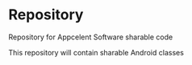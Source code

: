 Repository
==========

Repository for Appcelent Software sharable code

This repository will contain sharable Android classes
